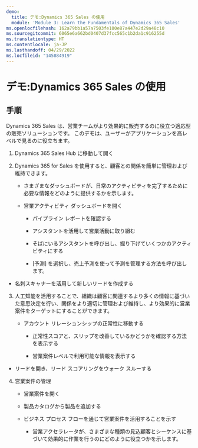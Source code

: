 ```yaml
---
demo:
  title: デモ:Dynamics 365 Sales の使用
  module: 'Module 3: Learn the Fundamentals of Dynamics 365 Sales'
ms.openlocfilehash: 162a79bb1a57a7503fe100e87a447e2d29a48c10
ms.sourcegitcommit: 6065e6a662bd0407d37fcc565c1b2da1c916255d
ms.translationtype: HT
ms.contentlocale: ja-JP
ms.lasthandoff: 04/29/2022
ms.locfileid: "145884919"
---
```

# <a name="demo-working-with-dynamics-365-sales"></a>デモ:Dynamics 365 Sales の使用

## <a name="instructions"></a>手順

Dynamics 365 Sales は、営業チームがより効果的に販売するのに役立つ適応型の販売ソリューションです。 このデモは、ユーザーがアプリケーションを高レベルで見るのに役立ちます。 

1. Dynamics 365 Sales Hub に移動して開く

2. Dynamics 365 for Sales を使用すると、顧客との関係を簡単に管理および維持できます。

    - さまざまなダッシュボードが、日常のアクティビティを完了するために必要な情報をどのように提供するかを示します。 

    - 営業アクティビティ ダッシュボードを開く

        - パイプライン レポートを確認する 

        - アシスタントを活用して営業活動に取り組む

        - そばにいるアシスタントを呼び出し、掘り下げていくつかのアクティビティにする

        - [予測] を選択し、売上予測を使って予測を管理する方法を呼び出します。 

- 名刺スキャナーを活用して新しいリードを作成する

3. 人工知能を活用することで、組織は顧客に関連するより多くの情報に基づいた意思決定を行い、関係をより適切に管理および維持し、より効果的に営業案件をターゲットにすることができます。 

    - アカウント リレーションシップの正常性に移動する

        - 正常性スコアと、スリップを改善しているかどうかを確認する方法を表示する

        - 営業案件レベルで利用可能な情報を表示する

- リードを開き、リード スコアリングをウォーク スルーする

4. 営業案件の管理 

    - 営業案件を開く 

    - 製品カタログから製品を追加する

    - ビジネス プロセス フローを通じて営業案件を活用することを示す

        - 営業アクセラレータが、さまざまな種類の見込顧客とシーケンスに基づいて効果的に作業を行うのにどのように役立つかを示します。 
